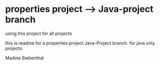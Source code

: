 # properties project --> Java-project branch
using this project for all projects  

this is readme for a properties project Java-Project branch.
for java only projects

Madina Siebenthal

